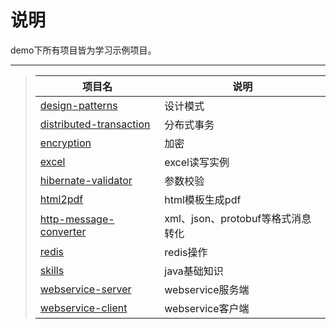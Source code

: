# 说明
demo下所有项目皆为学习示例项目。

-----
>| 项目名 | 说明 | 
>| - | - | 
>| [design-patterns](https://github.com/luckyQing/demo#805ff504dd6f5f5ffdb399737f2a1318-fbfb90000378c2e8b9478ad2d38da208af9710b9) | 设计模式 | 
>| [distributed-transaction](https://github.com/luckyQing/demo#b9cd18008362449c30915d08a7facc0a-6fd525918594e10ff13db1657c617a5f5c7832fc) | 分布式事务 | 
>| [encryption](https://github.com/luckyQing/demo#5bdf74912a51c34815f11e9a3d20b609-70519494dabf157dccf6ded231b6cd801bfd1e50) | 加密 | 
>| [excel](https://github.com/luckyQing/demo#bf57c906fa7d2bb66d07372e41585d96-63859748ac89aff47bd0c44c70f626064810e752) | excel读写实例 | 
>| [hibernate-validator](https://github.com/luckyQing/demo#b7cf3ac66a305ead7159053ddba34327-5099bec85e5dbce97aa12da197981838fd13c5ac) | 参数校验 | 
>| [html2pdf](https://github.com/luckyQing/demo#893cea39bf5d717d55f869739d40e91f-f074a18f81b7d37c4fb5e54aec8ee99534e2f9cf) | html模板生成pdf | 
>| [http-message-converter](https://github.com/luckyQing/demo#5d6be723b87ca69a7878e643c83e7eee-28766db2e360b9408defca306bf94ec95b04e6af) | xml、json、protobuf等格式消息转化 | 
>| [redis](https://github.com/luckyQing/demo#86a1b907d54bf7010394bf316e183e67-e5eb989cc488b422fc2e8b5efd6ad137d9c0a129) | redis操作 | 
>| [skills](https://github.com/luckyQing/demo#a658279f9b983958149f31e4d8487673-60d6a7c34ecde303828f7d968a7bf12d66f9b684) | java基础知识 | 
>| [webservice-server](https://github.com/luckyQing/demo#cd9ca27568db2b3577e5d868bfe9f915-cba0937ef1fcfe0da9a9188eddba9b3e439465c3) | webservice服务端 | 
>| [webservice-client](https://github.com/luckyQing/demo#48aec61bc33ed72189e17f2c2b408b1f-c044eb6c57377e119f0712bf095e5a67fd181a95) | webservice客户端 | 
